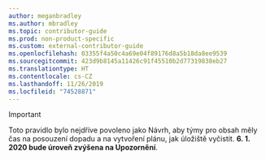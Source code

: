 ```yaml
---
author: meganbradley
ms.author: mbradley
ms.topic: contributor-guide
ms.prod: non-product-specific
ms.custom: external-contributor-guide
ms.openlocfilehash: 03355f4a50c4a69e04f89176d8a5b18da8ee9539
ms.sourcegitcommit: 423d9b8145a11426c91f45510b2d77319838eb27
ms.translationtype: HT
ms.contentlocale: cs-CZ
ms.lasthandoff: 11/26/2019
ms.locfileid: "74528871"
---
```

> [!IMPORTANT]
> Toto pravidlo bylo nejdříve povoleno jako Návrh, aby týmy pro obsah měly čas na posouzení dopadu a na vytvoření plánu, jak úložiště vyčistit. **6. 1. 2020 bude úroveň zvýšena na Upozornění**.
